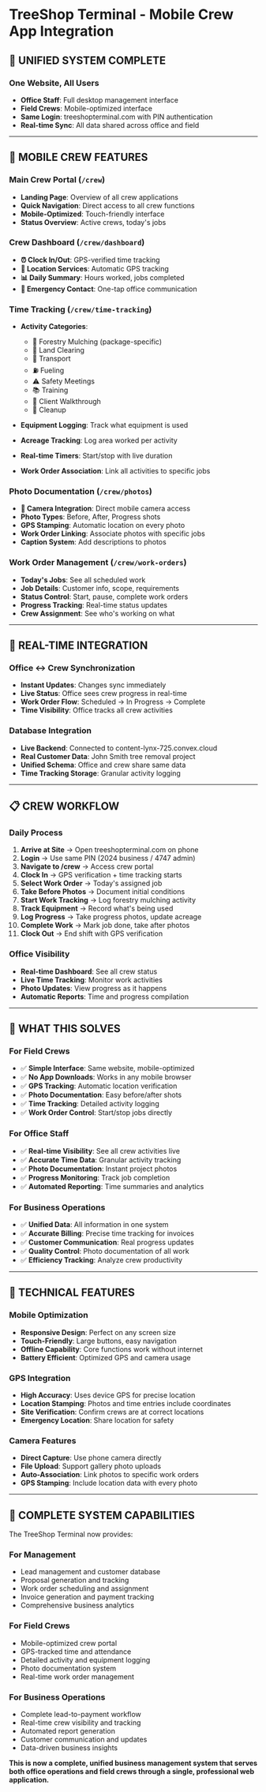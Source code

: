 # TreeShop Terminal - Mobile Crew App Integration

## 🎯 **UNIFIED SYSTEM COMPLETE**

### **One Website, All Users**
- **Office Staff**: Full desktop management interface
- **Field Crews**: Mobile-optimized interface
- **Same Login**: treeshopterminal.com with PIN authentication
- **Real-time Sync**: All data shared across office and field

---

## 📱 **MOBILE CREW FEATURES**

### **Main Crew Portal** (`/crew`)
- **Landing Page**: Overview of all crew applications
- **Quick Navigation**: Direct access to all crew functions
- **Mobile-Optimized**: Touch-friendly interface
- **Status Overview**: Active crews, today's jobs

### **Crew Dashboard** (`/crew/dashboard`)
- **⏰ Clock In/Out**: GPS-verified time tracking
- **📍 Location Services**: Automatic GPS tracking
- **📊 Daily Summary**: Hours worked, jobs completed
- **🚨 Emergency Contact**: One-tap office communication

### **Time Tracking** (`/crew/time-tracking`)
- **Activity Categories**:
  - 🌲 Forestry Mulching (package-specific)
  - 🚜 Land Clearing  
  - 🚛 Transport
  - ⛽ Fueling
  - ⚠️ Safety Meetings
  - 📚 Training
  - 🤝 Client Walkthrough
  - 🧹 Cleanup

- **Equipment Logging**: Track what equipment is used
- **Acreage Tracking**: Log area worked per activity
- **Real-time Timers**: Start/stop with live duration
- **Work Order Association**: Link all activities to specific jobs

### **Photo Documentation** (`/crew/photos`)
- **📸 Camera Integration**: Direct mobile camera access
- **Photo Types**: Before, After, Progress shots
- **GPS Stamping**: Automatic location on every photo
- **Work Order Linking**: Associate photos with specific jobs
- **Caption System**: Add descriptions to photos

### **Work Order Management** (`/crew/work-orders`)
- **Today's Jobs**: See all scheduled work
- **Job Details**: Customer info, scope, requirements
- **Status Control**: Start, pause, complete work orders
- **Progress Tracking**: Real-time status updates
- **Crew Assignment**: See who's working on what

---

## 🔄 **REAL-TIME INTEGRATION**

### **Office ↔ Crew Synchronization**
- **Instant Updates**: Changes sync immediately
- **Live Status**: Office sees crew progress in real-time
- **Work Order Flow**: Scheduled → In Progress → Complete
- **Time Visibility**: Office tracks all crew activities

### **Database Integration**
- **Live Backend**: Connected to content-lynx-725.convex.cloud
- **Real Customer Data**: John Smith tree removal project
- **Unified Schema**: Office and crew share same data
- **Time Tracking Storage**: Granular activity logging

---

## 📋 **CREW WORKFLOW**

### **Daily Process**
1. **Arrive at Site** → Open treeshopterminal.com on phone
2. **Login** → Use same PIN (2024 business / 4747 admin)
3. **Navigate to /crew** → Access crew portal
4. **Clock In** → GPS verification + time tracking starts
5. **Select Work Order** → Today's assigned job
6. **Take Before Photos** → Document initial conditions
7. **Start Work Tracking** → Log forestry mulching activity
8. **Track Equipment** → Record what's being used
9. **Log Progress** → Take progress photos, update acreage
10. **Complete Work** → Mark job done, take after photos
11. **Clock Out** → End shift with GPS verification

### **Office Visibility**
- **Real-time Dashboard**: See all crew status
- **Live Time Tracking**: Monitor work activities  
- **Photo Updates**: View progress as it happens
- **Automatic Reports**: Time and progress compilation

---

## 🎯 **WHAT THIS SOLVES**

### **For Field Crews**
- ✅ **Simple Interface**: Same website, mobile-optimized
- ✅ **No App Downloads**: Works in any mobile browser
- ✅ **GPS Tracking**: Automatic location verification
- ✅ **Photo Documentation**: Easy before/after shots
- ✅ **Time Tracking**: Detailed activity logging
- ✅ **Work Order Control**: Start/stop jobs directly

### **For Office Staff**
- ✅ **Real-time Visibility**: See all crew activities live
- ✅ **Accurate Time Data**: Granular activity tracking
- ✅ **Photo Documentation**: Instant project photos
- ✅ **Progress Monitoring**: Track job completion
- ✅ **Automated Reporting**: Time summaries and analytics

### **For Business Operations**
- ✅ **Unified Data**: All information in one system
- ✅ **Accurate Billing**: Precise time tracking for invoices
- ✅ **Customer Communication**: Real progress updates
- ✅ **Quality Control**: Photo documentation of all work
- ✅ **Efficiency Tracking**: Analyze crew productivity

---

## 🔧 **TECHNICAL FEATURES**

### **Mobile Optimization**
- **Responsive Design**: Perfect on any screen size
- **Touch-Friendly**: Large buttons, easy navigation
- **Offline Capability**: Core functions work without internet
- **Battery Efficient**: Optimized GPS and camera usage

### **GPS Integration**
- **High Accuracy**: Uses device GPS for precise location
- **Location Stamping**: Photos and time entries include coordinates
- **Site Verification**: Confirm crews are at correct locations
- **Emergency Location**: Share location for safety

### **Camera Features**
- **Direct Capture**: Use phone camera directly
- **File Upload**: Support gallery photo uploads
- **Auto-Association**: Link photos to specific work orders
- **GPS Stamping**: Include location data with every photo

---

## 🌟 **COMPLETE SYSTEM CAPABILITIES**

The TreeShop Terminal now provides:

### **For Management**
- Lead management and customer database
- Proposal generation and tracking
- Work order scheduling and assignment
- Invoice generation and payment tracking
- Comprehensive business analytics

### **For Field Crews**
- Mobile-optimized crew portal
- GPS-tracked time and attendance
- Detailed activity and equipment logging
- Photo documentation system
- Real-time work order management

### **For Business Operations**
- Complete lead-to-payment workflow
- Real-time crew visibility and tracking
- Automated report generation
- Customer communication and updates
- Data-driven business insights

**This is now a complete, unified business management system that serves both office operations and field crews through a single, professional web application.**